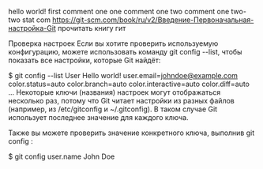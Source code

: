 hello world!
first comment
one one comment
one two comment
one two-two stat com
https://git-scm.com/book/ru/v2/Введение-Первоначальная-настройка-Git
прочитать книгу гит

Проверка настроек
Если вы хотите проверить используемую конфигурацию, можете использовать команду git config --list, чтобы показать все настройки, которые Git найдёт:

$ git config --list
User
Hello world!
user.email=johndoe@example.com
color.status=auto
color.branch=auto
color.interactive=auto
color.diff=auto
...
Некоторые ключи (названия) настроек могут отображаться несколько раз, потому что Git читает настройки из разных файлов (например, из /etc/gitconfig и ~/.gitconfig). В таком случае Git использует последнее значение для каждого ключа.

Также вы можете проверить значение конкретного ключа, выполнив git config <key>:

$ git config user.name
John Doe